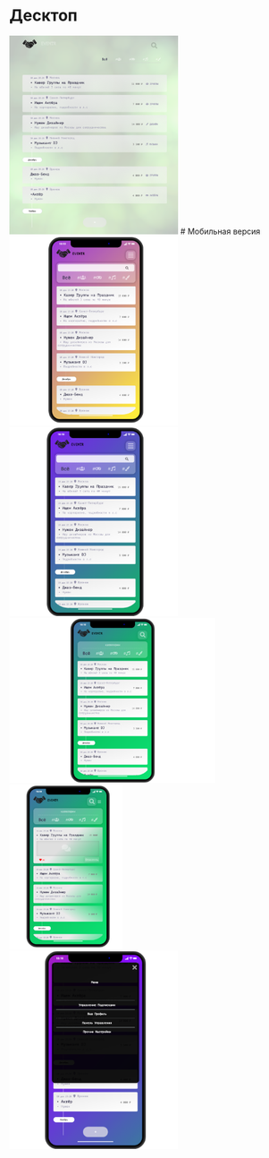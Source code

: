 # Десктоп<br>
<img width="60%" src="images/6.png">
# Мобильная версия<br>
<img width="60%" src="images/5.png">
<img width="60%" src="images/3.png">
<img width="73%" src="images/2.png">
<img width="40%" src="images/1.png">
<img width="60%" src="images/4.png">

